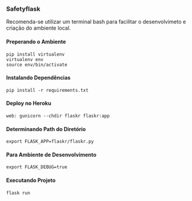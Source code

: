 ### Safetyflask

Recomenda-se utilizar um terminal bash para facilitar o desenvolvimeto e criação do ambiente local.

#### Preperando o Ambiente

	pip install virtualenv
	virtualenv env
	source env/bin/activate

#### Instalando Dependências

	pip install -r requirements.txt

#### Deploy no Heroku

	web: gunicorn --chdir flaskr flaskr:app	
	
#### Determinando Path do Diretório

	export FLASK_APP=flaskr/flaskr.py

#### Para Ambiente de Desenvolvimento

	export FLASK_DEBUG=true

#### Executando Projeto

	flask run
